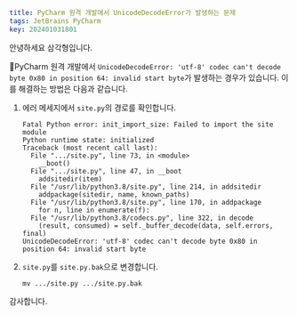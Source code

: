```yaml
title: PyCharm 원격 개발에서 UnicodeDecodeError가 발생하는 문제
tags: JetBrains PyCharm
key: 202401031801
```

안녕하세요 삼각형입니다.

PyCharm 원격 개발에서 `UnicodeDecodeError: 'utf-8' codec can't decode byte 0x80 in position 64: invalid start byte`가 발생하는 경우가 있습니다. 이를 해결하는 방법은 다음과 같습니다.

1. 에러 메세지에서 `site.py`의 경로를 확인합니다.
   
   ```
   Fatal Python error: init_import_size: Failed to import the site module
   Python runtime state: initialized
   Traceback (most recent call last):
     File ".../site.py", line 73, in <module>
       __boot()
     File ".../site.py", line 47, in __boot
       addsitedir(item)
     File "/usr/lib/python3.8/site.py", line 214, in addsitedir
       addpackage(sitedir, name, known_paths)
     File "/usr/lib/python3.8/site.py", line 170, in addpackage
       for n, line in enumerate(f):
     File "/usr/lib/python3.8/codecs.py", line 322, in decode
       (result, consumed) = self._buffer_decode(data, self.errors, final)
   UnicodeDecodeError: 'utf-8' codec can't decode byte 0x80 in position 64: invalid start byte
   ```

2. `site.py`를 `site.py.bak`으로 변경합니다.
   
   ```
   mv .../site.py .../site.py.bak
   ```

감사합니다.

<!--more-->
